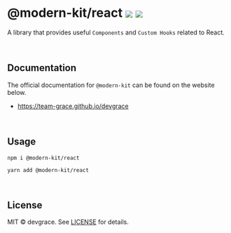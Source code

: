 # @modern-kit/react <a href="https://www.npmjs.com/package/@modern-kit/react" target="_blank"><img align="center" src="https://img.shields.io/npm/v/@modern-kit/react.svg" /></a> <a href="https://bundlephobia.com/package/@modern-kit/react" target="_blank"><img align="center" src="https://img.shields.io/bundlephobia/minzip/@modern-kit/react/latest"></a>

A library that provides useful `Components` and `Custom Hooks` related to React. 

<br />

## Documentation
The official documentation for `@modern-kit` can be found on the website below.
- <a href="https://team-grace.github.io/devgrace/" target="_blank">https://team-grace.github.io/devgrace</a>

<br />

## Usage
```shell
npm i @modern-kit/react
```

```shell
yarn add @modern-kit/react
```

<br />

## License
MIT © devgrace. See [LICENSE](../../LICENSE) for details.

<br />